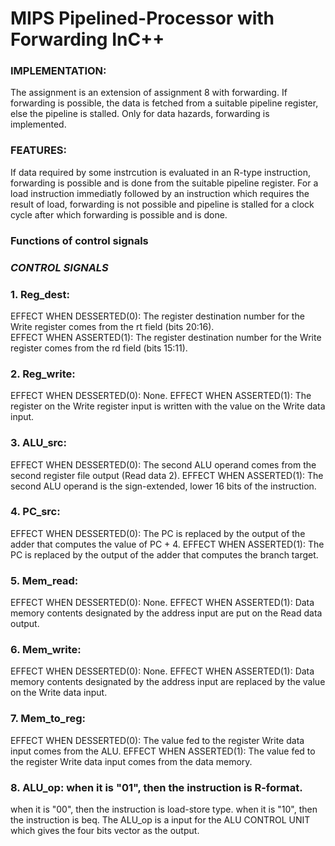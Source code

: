 # MIPS Pipelined-Processor with Forwarding InC++
### IMPLEMENTATION:
The assignment is an extension of assignment 8 with forwarding. If forwarding is possible, the data is fetched from a suitable pipeline register, else the pipeline is stalled. Only for data hazards, forwarding is implemented.
### FEATURES:
If data required by some instrcution is evaluated in an R-type instruction, forwarding is possible and is done from the suitable pipeline register. For a load instruction immediatly followed by an instruction which requires the result of load, forwarding is not possible and pipeline is stalled for a clock cycle after which forwarding is possible and is done.

### Functions of control signals
### _______CONTROL SIGNALS_______  

### 1. Reg_dest:
EFFECT WHEN DESSERTED(0): The register destination number for the 
                          Write register comes from the rt field (bits 20:16).  
EFFECT WHEN ASSERTED(1):  The register destination number for the Write register comes
                          from the rd field (bits 15:11).
### 2. Reg_write:
EFFECT WHEN DESSERTED(0): None.
EFFECT WHEN ASSERTED(1): The register on the Write register input is written with the value
                         on the Write data input.
               
### 3. ALU_src:
EFFECT WHEN DESSERTED(0): The second ALU operand comes from the second
                          register file output (Read data 2).
EFFECT WHEN ASSERTED(1): The second ALU operand is the sign-extended, lower 16 bits of
                         the instruction.
### 4. PC_src:
EFFECT WHEN DESSERTED(0): The PC is replaced by the output of the adder that
                          computes the value of PC + 4.
EFFECT WHEN ASSERTED(1): The PC is replaced by the output of the adder that computes
                         the branch target.    
### 5. Mem_read:
EFFECT WHEN DESSERTED(0): None.
EFFECT WHEN ASSERTED(1): Data memory contents designated by the address input are
                         put on the Read data output.
### 6. Mem_write:
EFFECT WHEN DESSERTED(0): None.
EFFECT WHEN ASSERTED(1): Data memory contents designated by the address input are
                         replaced by the value on the Write data input.
### 7. Mem_to_reg: 
EFFECT WHEN DESSERTED(0): The value fed to the register Write data input
                          comes from the ALU.
EFFECT WHEN ASSERTED(1): The value fed to the register Write data input comes from the
                         data memory.
### 8. ALU_op: when it is "01", then the instruction is R-format.
when it is "00", then the instruction is load-store type.
when it is "10", then the instruction is beq.
The ALU_op is a input for the ALU CONTROL UNIT which gives the four bits vector as the output.
